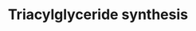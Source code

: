 ---
annotations:
- type: Pathway Ontology
  value: triacylglycerol biosynthetic pathway
authors:
- Evelo
- MaintBot
- Ddigles
- Khanspers
- Egonw
- Teacup
- L Dupuis
- Eweitz
description: ''
last-edited: 2021-05-25
organisms:
- Drosophila melanogaster
redirect_from:
- /index.php/Pathway:WP279
- /instance/WP279
schema-jsonld:
- '@context': https://schema.org/
  '@id': https://wikipathways.github.io/pathways/WP279.html
  '@type': Dataset
  creator:
    '@type': Organization
    name: WikiPathways
  description: ''
  keywords:
  - PPAP2C
  - acyldihydroxyacetonephosphate
  - Dihydroxyacetone phosphate
  - CG4753
  - Diacylglycerol
  - Gyk
  - Dhap-at
  - DGAT1
  - Fatty Acyl CoA
  - CG7995
  - AYR1
  - AGPAT5
  - LPL
  - DGAT2
  - LIPC
  - wun
  - Monoacylglycerol
  - Glycerol-3-phosphate
  - MGAT3
  - Gpdh
  - Glycerol
  - Triacylglycerol
  - CG5295
  - Mgat2
  - Fatty acyl CoA
  - CG11055
  - Mgat1
  - CG4729
  - AGPAT2
  - CG3812
  - CG10253
  - Dihydroxyacetonephosphate
  - CG31871
  - CG5508
  - Phosphatic acid
  - Lysophosphatic Acid
  - PPAP2B
  license: CC0
  name: Triacylglyceride synthesis
seo: CreativeWork
title: Triacylglyceride synthesis
wpid: WP279
---